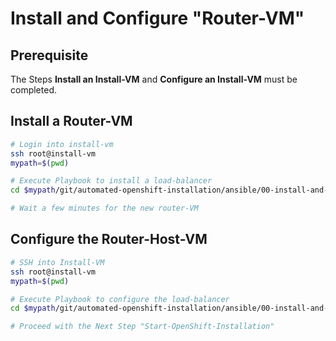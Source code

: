# Install and Configure "Router-VM"

## Prerequisite

The Steps **Install an Install-VM** and **Configure an Install-VM** must be completed.



## Install a Router-VM

```bash
# Login into install-vm
ssh root@install-vm
mypath=$(pwd)

# Execute Playbook to install a load-balancer
cd $mypath/git/automated-openshift-installation/ansible/00-install-and-configure-router-vm/ && ansible-playbook 01-playbook-install-router-vm.yaml

# Wait a few minutes for the new router-VM
```



## Configure the Router-Host-VM

```bash
# SSH into Install-VM
ssh root@install-vm
mypath=$(pwd)

# Execute Playbook to configure the load-balancer
cd $mypath/git/automated-openshift-installation/ansible/00-install-and-configure-router-vm/ && ansible-playbook 02-playbook-configure-router-vm.yaml

# Proceed with the Next Step "Start-OpenShift-Installation"
```

